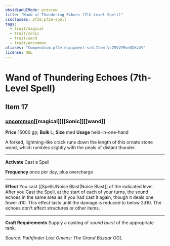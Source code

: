 ```yaml
---
obsidianUIMode: preview
title: "Wand of Thundering Echoes (7th-Level Spell)"
cssclasses: pf2e,pf2e-spell
tags:
  - trait/magical
  - trait/sonic
  - trait/wand
  - trait/uncommon
aliases: "Compendium.pf2e.equipment-srd.Item.VcZ5VVYMvnQQXzX9"
license: OGL
---
```

# Wand of Thundering Echoes (7th-Level Spell)
## Item 17
### [uncommon](uncommon "Uncommon Rarity Trait")[[magical]][[Sonic]][[wand]]


**Price** 15000 gp; 
**Bulk** L; **Size** med
**Usage** held-in-one-hand

A forked, lightning-like crack runs down the length of this ornate stone wand, which rumbles slightly with the peals of distant thunder.

* * *

**Activate** Cast a Spell

**Frequency** once per day, plus overcharge

* * *

**Effect** You cast [[Spells/Noise Blast|Noise Blast]] of the indicated level. After you Cast the Spell, at the start of each of your turns, the sound echoes in the same area as if you had cast it again, though it deals one fewer d10. This effect lasts until the damage is reduced to below 2d10. The echoes don't affect structures or other items.

* * *

**Craft Requirements** Supply a casting of _sound burst_ of the appropriate rank.

*Source: Pathfinder Lost Omens: The Grand Bazaar*
*OGL*